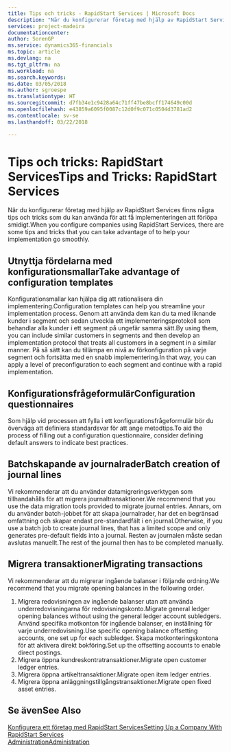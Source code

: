 ```yaml
---
title: Tips och tricks - RapidStart Services | Microsoft Docs
description: "När du konfigurerar företag med hjälp av RapidStart Services finns några tips och tricks som du kan använda för att få implementeringen att förlöpa smidigt."
services: project-madeira
documentationcenter: 
author: SorenGP
ms.service: dynamics365-financials
ms.topic: article
ms.devlang: na
ms.tgt_pltfrm: na
ms.workload: na
ms.search.keywords: 
ms.date: 03/05/2018
ms.author: sgroespe
ms.translationtype: HT
ms.sourcegitcommit: d7fb34e1c9428a64c71ff47be8bcff174649c00d
ms.openlocfilehash: e43859a6095f0087c12d0f9c071c0504d3781ad2
ms.contentlocale: sv-se
ms.lasthandoff: 03/22/2018

---
```

# <a name="tips-and-tricks-rapidstart-services"></a><span data-ttu-id="fd4f9-103">Tips och tricks: RapidStart Services</span><span class="sxs-lookup"><span data-stu-id="fd4f9-103">Tips and Tricks: RapidStart Services</span></span>
<span data-ttu-id="fd4f9-104">När du konfigurerar företag med hjälp av RapidStart Services finns några tips och tricks som du kan använda för att få implementeringen att förlöpa smidigt.</span><span class="sxs-lookup"><span data-stu-id="fd4f9-104">When you configure companies using RapidStart Services, there are some tips and tricks that you can take advantage of to help your implementation go smoothly.</span></span>  

## <a name="take-advantage-of-configuration-templates"></a><span data-ttu-id="fd4f9-105">Utnyttja fördelarna med konfigurationsmallar</span><span class="sxs-lookup"><span data-stu-id="fd4f9-105">Take advantage of configuration templates</span></span>  
<span data-ttu-id="fd4f9-106">Konfigurationsmallar kan hjälpa dig att rationalisera din implementering.</span><span class="sxs-lookup"><span data-stu-id="fd4f9-106">Configuration templates can help you streamline your implementation process.</span></span> <span data-ttu-id="fd4f9-107">Genom att använda dem kan du ta med liknande kunder i segment och sedan utveckla ett implementeringsprotokoll som behandlar alla kunder i ett segment på ungefär samma sätt.</span><span class="sxs-lookup"><span data-stu-id="fd4f9-107">By using them, you can include similar customers in segments and then develop an implementation protocol that treats all customers in a segment in a similar manner.</span></span> <span data-ttu-id="fd4f9-108">På så sätt kan du tillämpa en nivå av förkonfiguration på varje segment och fortsätta med en snabb implementering.</span><span class="sxs-lookup"><span data-stu-id="fd4f9-108">In that way, you can apply a level of preconfiguration to each segment and continue with a rapid implementation.</span></span>  

## <a name="configuration-questionnaires"></a><span data-ttu-id="fd4f9-109">Konfigurationsfrågeformulär</span><span class="sxs-lookup"><span data-stu-id="fd4f9-109">Configuration questionnaires</span></span>  
<span data-ttu-id="fd4f9-110">Som hjälp vid processen att fylla i ett konfigurationsfrågeformulär bör du överväga att definiera standardsvar för att ange metodtips.</span><span class="sxs-lookup"><span data-stu-id="fd4f9-110">To aid the process of filling out a configuration questionnaire, consider defining default answers to indicate best practices.</span></span>  

## <a name="batch-creation-of-journal-lines"></a><span data-ttu-id="fd4f9-111">Batchskapande av journalrader</span><span class="sxs-lookup"><span data-stu-id="fd4f9-111">Batch creation of journal lines</span></span>  
<span data-ttu-id="fd4f9-112">Vi rekommenderar att du använder datamigreringsverktygen som tillhandahålls för att migrera journaltransaktioner.</span><span class="sxs-lookup"><span data-stu-id="fd4f9-112">We recommend that you use the data migration tools provided to migrate journal entries.</span></span> <span data-ttu-id="fd4f9-113">Annars, om du använder batch-jobbet för att skapa journalrader, har det en begränsad omfattning och skapar endast pre-standardfält i en journal.</span><span class="sxs-lookup"><span data-stu-id="fd4f9-113">Otherwise, if you use a batch job to create journal lines, that has a limited scope and only generates pre-default fields into a journal.</span></span> <span data-ttu-id="fd4f9-114">Resten av journalen måste sedan avslutas manuellt.</span><span class="sxs-lookup"><span data-stu-id="fd4f9-114">The rest of the journal then has to be completed manually.</span></span>  

## <a name="migrating-transactions"></a><span data-ttu-id="fd4f9-115">Migrera transaktioner</span><span class="sxs-lookup"><span data-stu-id="fd4f9-115">Migrating transactions</span></span>  
<span data-ttu-id="fd4f9-116">Vi rekommenderar att du migrerar ingående balanser i följande ordning.</span><span class="sxs-lookup"><span data-stu-id="fd4f9-116">We recommend that you migrate opening balances in the following order.</span></span>  

1.  <span data-ttu-id="fd4f9-117">Migrera redovisningen av ingående balanser utan att använda underredovisningarna för redovisningskonto.</span><span class="sxs-lookup"><span data-stu-id="fd4f9-117">Migrate general ledger opening balances without using the general ledger account subledgers.</span></span> <span data-ttu-id="fd4f9-118">Använd specifika motkonton för ingående balanser, en inställning för varje underredovisning.</span><span class="sxs-lookup"><span data-stu-id="fd4f9-118">Use specific opening balance offsetting accounts, one set up for each subledger.</span></span> <span data-ttu-id="fd4f9-119">Skapa motkonteringskontona för att aktivera direkt bokföring.</span><span class="sxs-lookup"><span data-stu-id="fd4f9-119">Set up the offsetting accounts to enable direct postings.</span></span>  
2.  <span data-ttu-id="fd4f9-120">Migrera öppna kundreskontratransaktioner.</span><span class="sxs-lookup"><span data-stu-id="fd4f9-120">Migrate open customer ledger entries.</span></span>  
3.  <span data-ttu-id="fd4f9-121">Migrera öppna artikeltransaktioner.</span><span class="sxs-lookup"><span data-stu-id="fd4f9-121">Migrate open item ledger entries.</span></span>  
4.  <span data-ttu-id="fd4f9-122">Migrera öppna anläggningstillgångstransaktioner.</span><span class="sxs-lookup"><span data-stu-id="fd4f9-122">Migrate open fixed asset entries.</span></span>  

## <a name="see-also"></a><span data-ttu-id="fd4f9-123">Se även</span><span class="sxs-lookup"><span data-stu-id="fd4f9-123">See Also</span></span>  
[<span data-ttu-id="fd4f9-124">Konfigurera ett företag med RapidStart Services</span><span class="sxs-lookup"><span data-stu-id="fd4f9-124">Setting Up a Company With RapidStart Services</span></span>](admin-set-up-a-company-with-rapidstart.md)  
[<span data-ttu-id="fd4f9-125">Administration</span><span class="sxs-lookup"><span data-stu-id="fd4f9-125">Administration</span></span>](admin-setup-and-administration.md)

